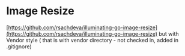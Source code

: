 # Image Resize

[https://github.com/rsachdeva/illuminating-go-image-resize](https://github.com/rsachdeva/illuminating-go-image-resize) but with Vendor style ( that is with vendor directory - not checked in, added in .gitignore)